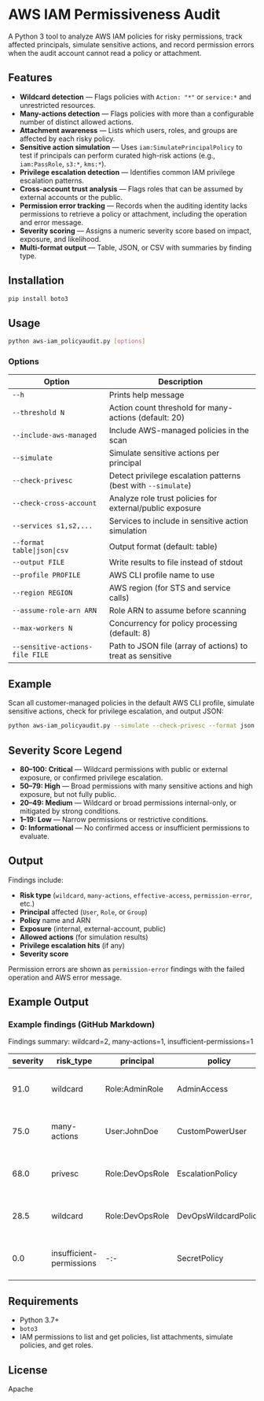# AWS IAM Permissiveness Audit

A Python 3 tool to analyze AWS IAM policies for risky permissions, track affected principals, simulate sensitive actions, and record permission errors when the audit account cannot read a policy or attachment.

## Features

* **Wildcard detection** — Flags policies with `Action: "*"` or `service:*` and unrestricted resources.
* **Many-actions detection** — Flags policies with more than a configurable number of distinct allowed actions.
* **Attachment awareness** — Lists which users, roles, and groups are affected by each risky policy.
* **Sensitive action simulation** — Uses `iam:SimulatePrincipalPolicy` to test if principals can perform curated high-risk actions (e.g., `iam:PassRole`, `s3:*`, `kms:*`).
* **Privilege escalation detection** — Identifies common IAM privilege escalation patterns.
* **Cross-account trust analysis** — Flags roles that can be assumed by external accounts or the public.
* **Permission error tracking** — Records when the auditing identity lacks permissions to retrieve a policy or attachment, including the operation and error message.
* **Severity scoring** — Assigns a numeric severity score based on impact, exposure, and likelihood.
* **Multi-format output** — Table, JSON, or CSV with summaries by finding type.

## Installation

```bash
pip install boto3
```

## Usage

```bash
python aws-iam_policyaudit.py [options]
```

### Options

| Option                      | Description                                                   |
| --------------------------- | ------------------------------------------------------------- |
| `--h`                       | Prints help message                                           |
| `--threshold N`             | Action count threshold for many-actions (default: 20)         |
| `--include-aws-managed`     | Include AWS-managed policies in the scan                      |
| `--simulate`                | Simulate sensitive actions per principal                      |
| `--check-privesc`           | Detect privilege escalation patterns (best with `--simulate`) |
| `--check-cross-account`     | Analyze role trust policies for external/public exposure      |
| `--services s1,s2,...`      | Services to include in sensitive action simulation            |
| `--format table\|json\|csv` | Output format (default: table)                                |
| `--output FILE`             | Write results to file instead of stdout                       |
| `--profile PROFILE`         | AWS CLI profile name to use                                   |
| `--region REGION`           | AWS region (for STS and service calls)                        |
| `--assume-role-arn ARN`     | Role ARN to assume before scanning                            |
| `--max-workers N`           | Concurrency for policy processing (default: 8)                |
|  `--sensitive-actions-file FILE` | Path to JSON file (array of actions) to treat as sensitive |

## Example

Scan all customer-managed policies in the default AWS CLI profile, simulate sensitive actions, check for privilege escalation, and output JSON:

```bash
python aws-iam_policyaudit.py --simulate --check-privesc --format json --output findings.json
```

## Severity Score Legend

* **80–100: Critical** — Wildcard permissions with public or external exposure, or confirmed privilege escalation.
* **50–79: High** — Broad permissions with many sensitive actions and high exposure, but not fully public.
* **20–49: Medium** — Wildcard or broad permissions internal-only, or mitigated by strong conditions.
* **1–19: Low** — Narrow permissions or restrictive conditions.
* **0: Informational** — No confirmed access or insufficient permissions to evaluate.

## Output

Findings include:

* **Risk type** (`wildcard`, `many-actions`, `effective-access`, `permission-error`, etc.)
* **Principal** affected (`User`, `Role`, or `Group`)
* **Policy** name and ARN
* **Exposure** (internal, external-account, public)
* **Allowed actions** (for simulation results)
* **Privilege escalation hits** (if any)
* **Severity score**

Permission errors are shown as `permission-error` findings with the failed operation and AWS error message.

## Example Output

### Example findings (GitHub Markdown)

Findings summary: wildcard=2, many-actions=1, insufficient-permissions=1

| severity | risk_type                | principal       | policy               | attachment | exposure         | actions | privesc | detail                                         |
|----------|--------------------------|-----------------|----------------------|------------|------------------|---------|---------|------------------------------------------------|
| 91.0     | wildcard                 | Role:AdminRole  | AdminAccess          | managed    | public           | 999     |         | Effect:Allow with Action:* and Resource:*     |
| 75.0     | many-actions             | User:JohnDoe    | CustomPowerUser      | managed    | external-account | 240     |         | Effect:Allow with many distinct actions       |
| 68.0     | privesc                  | Role:DevOpsRole   | EscalationPolicy     | managed    | external-account | 15      | PassRole, CreatePolicyVersion             | Policy allows IAM role creation and policy edits |
| 28.5     | wildcard                 | Role:DevOpsRole | DevOpsWildcardPolicy | managed    | internal         | 999     |         | Effect:Allow with Action:* and Resource:*     |
| 0.0      | insufficient-permissions | -:-             | SecretPolicy         | managed    | internal         | 0       |         | iam:GetPolicy failed: AccessDenied: Not allowed |

## Requirements

* Python 3.7+
* `boto3`
* IAM permissions to list and get policies, list attachments, simulate policies, and get roles.

## License

Apache 
